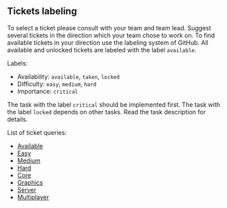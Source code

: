 ## Tickets labeling

To select a ticket please consult with your team and team lead. Suggest several tickets in the direction which your team chose to work on. To find available tickets in your direction use the labeling system of GitHub. All available and unlocked tickets are labeled with the label `available`.

Labels:

- Availability: `available`, `taken`, `locked`
- Difficulty: `easy`, `medium`, `hard`
- Importance: `critical`

The task with the label `critical` should be implemented first.
The task with the label `locked` depends on other tasks. Read the task description for details.

List of ticket queries:

- [Available](https://github.com/Wandalen/game_chess/issues?q=is%3Aopen+is%3Aissue+label%3Aavailable)
- [Easy](https://github.com/Wandalen/game_chess/issues?q=is%3Aopen+is%3Aissue+label%3Aeasy)
- [Medium](https://github.com/Wandalen/game_chess/issues?q=is%3Aopen+is%3Aissue+label%3Amedium)
- [Hard](https://github.com/Wandalen/game_chess/issues?q=is%3Aopen+is%3Aissue+label%3Ahard)
- [Core](https://github.com/Wandalen/game_chess/issues?q=is%3Aopen+is%3Aissue+label%3Aavailable+label%3Acore)
- [Graphics](https://github.com/Wandalen/game_chess/issues?q=is%3Aopen+is%3Aissue+label%3Aavailable+label%3Agraphics)
- [Server](https://github.com/Wandalen/game_chess/issues?q=is%3Aopen+is%3Aissue+label%3Aavailable+label%3Aserver)
- [Multiplayer](https://github.com/Wandalen/game_chess/issues?q=is%3Aopen+is%3Aissue+label%3Aavailable+label%3Amultiplayer)
